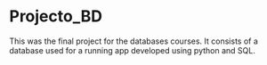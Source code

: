 # Projecto_BD
This was the final project for the databases courses. It consists of a database used for a running app developed using python and SQL.
